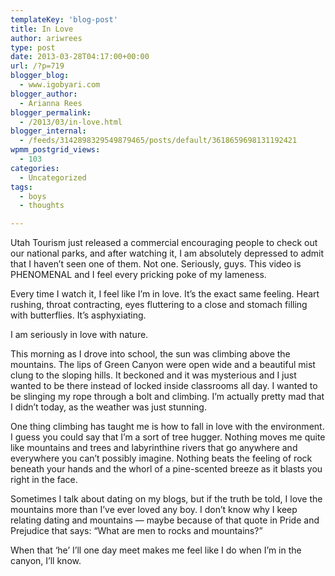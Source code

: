 ```yaml
---
templateKey: 'blog-post'
title: In Love
author: ariwrees
type: post
date: 2013-03-28T04:17:00+00:00
url: /?p=719
blogger_blog:
  - www.igobyari.com
blogger_author:
  - Arianna Rees
blogger_permalink:
  - /2013/03/in-love.html
blogger_internal:
  - /feeds/3142898329549879465/posts/default/3618659698131192421
wpmm_postgrid_views:
  - 103
categories:
  - Uncategorized
tags:
  - boys
  - thoughts

---
```

<div dir="ltr" style="text-align: left;">
  <div style="clear: both; text-align: left;">
    Utah Tourism just released a commercial encouraging people to check out our national parks, and after watching it, I am absolutely depressed to admit that I haven&#8217;t seen one of them. Not one. Seriously, guys. This video is PHENOMENAL and I feel every pricking poke of my lameness. &nbsp;&nbsp;
  </div>
  
  <div style="clear: both; text-align: center;">
  </div>
  
  <div style="clear: both; text-align: center;">
  </div>
  
  <p>
    Every time I watch it, I feel like I&#8217;m in love. It&#8217;s the exact same feeling. Heart rushing, throat contracting, eyes fluttering to a close and stomach filling with butterflies. It&#8217;s asphyxiating.
  </p>
  
  <p>
    I am seriously in love with nature.
  </p>
  
  <p>
    This morning as I drove into school, the sun was climbing above the mountains. The lips of Green Canyon were open wide and a beautiful mist clung to the sloping hills. It beckoned and it was mysterious and I just wanted to be there instead of locked inside classrooms all day. I wanted to be slinging my rope through a bolt and climbing. I&#8217;m actually pretty mad that I didn&#8217;t today, as the weather was just stunning.
  </p>
  
  <p>
    One thing climbing has taught me is how to fall in love with the environment. I guess you could say that I&#8217;m a sort of tree hugger. Nothing moves me quite like mountains and trees and&nbsp;labyrinthine rivers that go anywhere and everywhere you can&#8217;t possibly imagine. Nothing beats the feeling of rock beneath your hands and the whorl of a pine-scented breeze as it blasts you right in the face.
  </p>
  
  <p>
    Sometimes I talk about dating on my blogs, but if the truth be told, I love the mountains more than I&#8217;ve ever loved any boy. I don&#8217;t know why I keep relating dating and mountains &#8212; maybe because of that quote in Pride and Prejudice that says: &#8220;What are men to rocks and mountains?&#8221;
  </p>
  
  <p>
    When that &#8216;he&#8217; I&#8217;ll one day meet makes me feel like I do when I&#8217;m in the canyon, I&#8217;ll know.&nbsp;
  </p>
</div>
